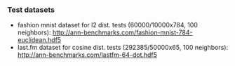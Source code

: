 ### Test datasets  
 - fashion mnist dataset for l2 dist. tests (60000/10000x784, 100 neighbors): http://ann-benchmarks.com/fashion-mnist-784-euclidean.hdf5  
 - last.fm dataset for cosine dist. tests (292385/50000x65, 100 neighbors): http://ann-benchmarks.com/lastfm-64-dot.hdf5  